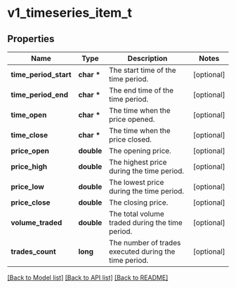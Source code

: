 # v1_timeseries_item_t

## Properties
Name | Type | Description | Notes
------------ | ------------- | ------------- | -------------
**time_period_start** | **char \*** | The start time of the time period. | [optional] 
**time_period_end** | **char \*** | The end time of the time period. | [optional] 
**time_open** | **char \*** | The time when the price opened. | [optional] 
**time_close** | **char \*** | The time when the price closed. | [optional] 
**price_open** | **double** | The opening price. | [optional] 
**price_high** | **double** | The highest price during the time period. | [optional] 
**price_low** | **double** | The lowest price during the time period. | [optional] 
**price_close** | **double** | The closing price. | [optional] 
**volume_traded** | **double** | The total volume traded during the time period. | [optional] 
**trades_count** | **long** | The number of trades executed during the time period. | [optional] 

[[Back to Model list]](../README.md#documentation-for-models) [[Back to API list]](../README.md#documentation-for-api-endpoints) [[Back to README]](../README.md)



